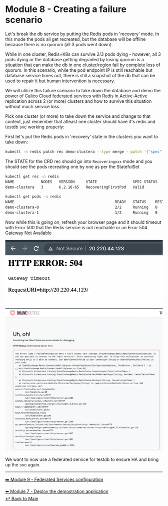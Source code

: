# Module 8 - Creating a failure scenario

Let's break the db service by putting the Redis pods in 'recovery' mode. In this mode the pods all get recreated, but the database will be offline because there is no quorum (all 3 pods went down). 

While in one cluster, Redis+K8s can survive 2/3 pods dying - however, all 3 pods dying or the database getting degraded by losing quorum is a situation that can make the db in one cluster/region fail by complete loss of quorum. In this scenario, while the pod endpoint IP is still reachable but database service times out, there is still a snapshot of the db that can be used to repair it but human intervention is necessary.

We will utilize this failure scenario to take down the database and demo the power of Calico Cloud federated services with Redis in Active-Active replication across 2 (or more) clusters and how to survive this situation without much service loss.

Pick one cluster (or more) to take down the service and change to that context, just remember that atleast one cluster should have it's redis and testdb svc working properly: 

First let's put the Redis pods in 'recovery' state in the clusters you want to take down:

```bash
kubectl -n redis patch rec demo-clustera --type merge --patch '{"spec":{"clusterRecovery":true}}'
```

The STATE for the CRD rec should go into ```Recoveringxxx``` mode and you should see the pods recreating one by one as per the StatefulSet

```bash
kubectl get rec -n redis
NAME            NODES   VERSION     STATE                SPEC STATUS   LICENSE STATE   SHARDS LIMIT   LICENSE EXPIRATION DATE   AGE
demo-clustera   3       6.2.18-65   RecoveringFirstPod   Valid                                                                  2d12h
```

```bash
kubectl get pods -n redis
NAME                                             READY   STATUS    RESTARTS   AGE
demo-clustera-0                                  2/2     Running   0          2m19s
demo-clustera-1                                  1/2     Running   0          57s
```

Now while this is going on, refresh your browser page and it should timeout with Error 500 that the Redis service is not reachable or an Error 504 Gateway Not Available

![fail](app/images/fail.png)

![fail500](app/images/fail500.png)

We want to now use a federated service for testdb to ensure HA and bring up the svc again.


---

[:arrow_right: Module 9 - Federated Services configuration](/modules/module-09-federated-services.md)  <br>

[:arrow_left:  Module 7 - Deploy the demostration application](/modules/module-07-application.md)  
[:leftwards_arrow_with_hook: Back to Main](/README.md)